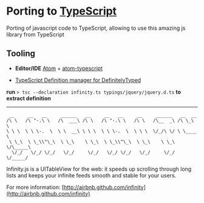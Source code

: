 
# Porting to [TypeScript](http://www.typescriptlang.org/)

Porting of javascript code to TypeScript, allowing to use this amazing js library from TypeScript

## Tooling


* **Editor/IDE** [Atom](https://atom.io/) + [atom-typescript](https://atom.io/packages/atom-typescript)

* [TypeScript Definition manager for DefinitelyTyped](https://github.com/DefinitelyTyped/tsd)

**run** `> tsc --declaration infinity.ts typings/jquery/jquery.d.ts` **to extract definition**

---

```
 __     __   __     ______   __     __   __     __     ______   __  __
/\ \   /\ "-.\ \   /\  ___\ /\ \   /\ "-.\ \   /\ \   /\__  _\ /\ \_\ \
\ \ \  \ \ \-.  \  \ \  __\ \ \ \  \ \ \-.  \  \ \ \  \/_/\ \/ \ \____ \  
 \ \_\  \ \_\\"\_\  \ \_\    \ \_\  \ \_\\"\_\  \ \_\    \ \_\  \/\_____\
  \/_/   \/_/ \/_/   \/_/     \/_/   \/_/ \/_/   \/_/     \/_/   \/_____/
```

Infinity.js is a UITableView for the web: it speeds up scrolling through long
lists and keeps your infinite feeds smooth and stable for your users.

For more information:
[http://airbnb.github.com/infinity](http://airbnb.github.com/infinity)
